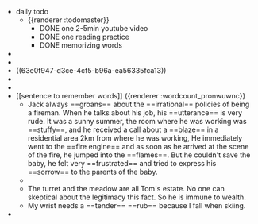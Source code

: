 - daily todo
	- {{renderer :todomaster}}
		- DONE one 2-5min youtube video
		- DONE one reading practice
		- DONE memorizing words
-
-
- ((63e0f947-d3ce-4cf5-b96a-ea56335fca13))
-
-
- [[sentence to remember words]] {{renderer :wordcount_pronwuwnc}}
	- Jack always ==groans== about the ==irrational== policies of being a fireman. When he talks about his job, his ==utterance== is very rude. 
	  It was a sunny summer, the room where he was working was ==stuffy==, and he received a call about a ==blaze== in a residential area 2km from where he was working, He immediately went to the ==fire engine== and as soon as he arrived at the scene of the fire, he jumped into the ==flames==. But he couldn't save the baby, he felt very ==frustrated== and tried to express his ==sorrow== to the parents of the baby.
	-
	- The turret and the meadow are all Tom's estate. No one can skeptical about the legitimacy this fact. So he is immune to wealth.
	- My wrist needs a ==tender== ==rub== because I fall when skiing.
-